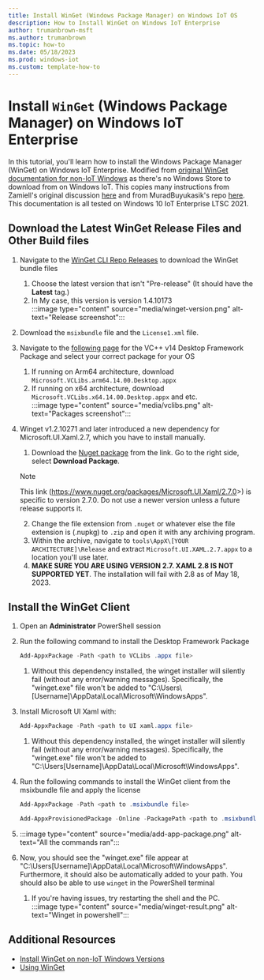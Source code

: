 ```yaml
---
title: Install WinGet (Windows Package Manager) on Windows IoT OS
description: How to Install WinGet on Windows IoT Enterprise
author: trumanbrown-msft 
ms.author: trumanbrown
ms.topic: how-to 
ms.date: 05/18/2023
ms.prod: windows-iot
ms.custom: template-how-to 
---
```


# Install `WinGet` (Windows Package Manager) on Windows IoT Enterprise

In this tutorial, you'll learn how to install the Windows Package Manager (WinGet) on Windows IoT Enterprise. Modified from [original WinGet documentation for non-IoT Windows](https://github.com/microsoft/winget-cli) as there's no Windows Store to download from on Windows IoT. This copies many instructions from Zamiell's original discussion [here](https://github.com/microsoft/winget-cli/discussions/1956) and from MuradBuyukasik's repo [here](https://github.com/muradbuyukasik/winget-script). This documentation is all tested on Windows 10 IoT Enterprise LTSC 2021.

## Download the Latest WinGet Release Files and Other Build files

1. Navigate to the [WinGet CLI Repo Releases](https://github.com/microsoft/winget-cli/releases) to download the WinGet bundle files
   1. Choose the latest version that isn't "Pre-release" (It should have the **Latest** tag.)
   2. In My case, this version is version 1.4.10173  
   :::image type="content" source="media/winget-version.png" alt-text="Release screenshot":::
2. Download the `msixbundle` file and the `License1.xml` file.
3. Navigate to the [following page](https://learn.microsoft.com/troubleshoot/developer/visualstudio/cpp/libraries/c-runtime-packages-desktop-bridge#how-to-install-and-update-desktop-framework-packages) for the VC++ v14 Desktop Framework Package and select your correct package for your OS
   1. If running on Arm64 architecture, download `Microsoft.VCLibs.arm64.14.00.Desktop.appx`
   2. If running on x64 architecture, download `Microsoft.VCLibs.x64.14.00.Desktop.appx` and etc.  
   :::image type="content" source="media/vclibs.png" alt-text="Packages screenshot":::
4. Winget v1.2.10271 and later introduced a new dependency for Microsoft.UI.Xaml.2.7, which you have to install manually.
   1. Download the [Nuget package](https://www.nuget.org/packages/Microsoft.UI.Xaml/2.7.0) from the link. Go to the right side, select **Download Package**.
   > [!NOTE]
   > This link (<https://www.nuget.org/packages/Microsoft.UI.Xaml/2.7.0>>) is specific to version 2.7.0. Do not use a newer version unless a future release supports it.  

   2. Change the file extension from `.nuget` or whatever else the file extension is (.nupkg) to `.zip` and open it with any archiving program.
   3. Within the archive, navigate to `tools\AppX\[YOUR ARCHITECTURE]\Release` and extract `Microsoft.UI.XAML.2.7.appx` to a location you'll use later.
   4. **MAKE SURE YOU ARE USING VERSION 2.7. XAML 2.8 IS NOT SUPPORTED YET**. The installation will fail with 2.8 as of May 18, 2023.

## Install the WinGet Client

1. Open an **Administrator** PowerShell session
2. Run the following command to install the Desktop Framework Package

   ```powershell
   Add-AppxPackage -Path <path to VCLibs .appx file>
   ```

      1. Without this dependency installed, the winget installer will silently fail (without any error/warning messages). Specifically, the "winget.exe" file won't be added to "C:\Users\\[Username]\AppData\Local\Microsoft\WindowsApps".
3. Install Microsoft UI Xaml with:

    ```powershell
   Add-AppxPackage -Path <path to UI xaml.appx file>
    ```

   1. Without this dependency installed, the winget installer will silently fail (without any error/warning messages). Specifically, the "winget.exe" file won't be added to "C:\Users[Username]\AppData\Local\Microsoft\WindowsApps".
4. Run the following commands to install the WinGet client from the msixbundle file and apply the license

    ```powershell
   Add-AppxPackage -Path <path to .msixbundle file>
   ```

   ```powershell
   Add-AppxProvisionedPackage -Online -PackagePath <path to .msixbundle file> -LicensePath <path to xml file>
   ```

5. :::image type="content" source="media/add-app-package.png" alt-text="All the commands ran":::
6. Now, you should see the "winget.exe" file appear at "C:\Users[Username]\AppData\Local\Microsoft\WindowsApps". Furthermore, it should also be automatically added to your path. You should also be able to use `winget` in the PowerShell terminal
   1. If you're having issues, try restarting the shell and the PC.  
   :::image type="content" source="media/winget-result.png" alt-text="Winget in powershell":::

## Additional Resources

- [Install WinGet on non-IoT Windows Versions](https://learn.microsoft.com/windows/package-manager/winget/)
- [Using WinGet](https://learn.microsoft.com/windows/package-manager/winget/)
